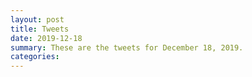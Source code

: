 ```yaml
---
layout: post
title: Tweets
date: 2019-12-18
summary: These are the tweets for December 18, 2019.
categories:
---
```


